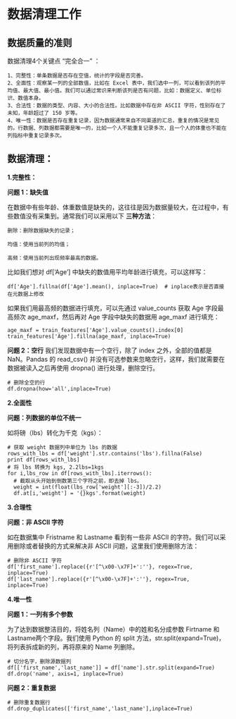 # 数据清理工作

## 数据质量的准则
  
  数据清理4个关键点  “完全合一” ：
    
    1、完整性：单条数据是否存在空值，统计的字段是否完善。
    2、全面性：观察某一列的全部数值，比如在 Excel 表中，我们选中一列，可以看到该列的平均值、最大值、最小值。我们可以通过常识来判断该列是否有问题，比如：数据定义、单位标识、数值本身。
    3、合法性：数据的类型、内容、大小的合法性。比如数据中存在非 ASCII 字符，性别存在了未知，年龄超过了 150 岁等。
    4、唯一性：数据是否存在重复记录，因为数据通常来自不同渠道的汇总，重复的情况是常见的。行数据、列数据都需要是唯一的，比如一个人不能重复记录多次，且一个人的体重也不能在列指标中重复记录多次。


## 数据清理：
__1.完整性：__
    
   __问题 1：缺失值__
    
  在数据中有些年龄、体重数值是缺失的，这往往是因为数据量较大，在过程中，有些数值没有采集到。通常我们可以采用以下 __三种方法__：

    删除：删除数据缺失的记录；

    均值：使用当前列的均值；

    高频：使用当前列出现频率最高的数据。

  比如我们想对 df[‘Age’] 中缺失的数值用平均年龄进行填充，可以这样写：

    df['Age'].fillna(df['Age'].mean(), inplace=True)  # inplace表示是否直接在元数据上修改
    
  如果我们用最高频的数据进行填充，可以先通过 value_counts 获取 Age 字段最高频次 age_maxf，然后再对 Age 字段中缺失的数据用 age_maxf 进行填充：
    
    age_maxf = train_features['Age'].value_counts().index[0]
    train_features['Age'].fillna(age_maxf, inplace=True)


   __问题 2：空行__
   我们发现数据中有一个空行，除了 index 之外，全部的值都是 NaN。Pandas 的 read_csv() 并没有可选参数来忽略空行，这样，我们就需要在数据被读入之后再使用 dropna() 进行处理，删除空行。

    # 删除全空的行
    df.dropna(how='all',inplace=True) 


__2.全面性__

  __问题：列数据的单位不统一__
  
  如将磅（lbs）转化为千克（kgs）：
  
    # 获取 weight 数据列中单位为 lbs 的数据
    rows_with_lbs = df['weight'].str.contains('lbs').fillna(False)
    print df[rows_with_lbs]
    # 将 lbs 转换为 kgs, 2.2lbs=1kgs
    for i,lbs_row in df[rows_with_lbs].iterrows():
      # 截取从头开始到倒数第三个字符之前，即去掉 lbs。
      weight = int(float(lbs_row['weight'][:-3])/2.2)
      df.at[i,'weight'] = '{}kgs'.format(weight) 


__3.合理性__

  __问题：非 ASCII 字符__
  
  如在数据集中 Fristname 和 Lastname 看到有一些非 ASCII 的字符。我们可以采用删除或者替换的方式来解决非 ASCII 问题，这里我们使用删除方法：
   
    # 删除非 ASCII 字符
    df['first_name'].replace({r'[^\x00-\x7F]+':''}, regex=True, inplace=True)
    df['last_name'].replace({r'[^\x00-\x7F]+':''}, regex=True, inplace=True)

__4.唯一性__

__问题 1：一列有多个参数__

为了达到数据整洁目的，将姓名列（Name）中的姓和名分成参数 Firtname 和 Lastname两个字段。我们使用 Python 的 split 方法，str.split(expand=True)，将列表拆成新的列，再将原来的 Name 列删除。

    # 切分名字，删除源数据列
    df[['first_name','last_name']] = df['name'].str.split(expand=True)
    df.drop('name', axis=1, inplace=True)

__问题 2：重复数据__

    # 删除重复数据行
    df.drop_duplicates(['first_name','last_name'],inplace=True)












